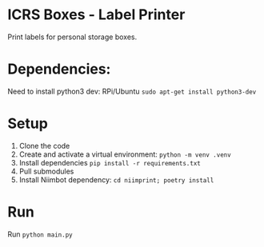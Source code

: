 # ICRS Boxes - Label Printer

Print labels for personal storage boxes.

# Dependencies:
Need to install python3 dev:
RPi/Ubuntu
`sudo apt-get install python3-dev`

# Setup
1. Clone the code
2. Create and activate a virtual environment: `python -m venv .venv`
3. Install dependencies `pip install -r requirements.txt`
4. Pull submodules
5. Install Niimbot dependency: `cd niimprint; poetry install` 


# Run
Run `python main.py`